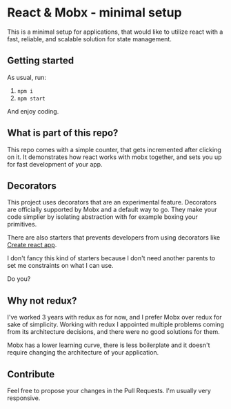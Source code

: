 # React & Mobx - minimal setup

This is a minimal setup for applications, that would like to utilize react with a fast, reliable, and scalable solution for state management.

## Getting started
As usual, run:
1. `npm i`
1. `npm start`

And enjoy coding.

## What is part of this repo?
This repo comes with a simple counter, that gets incremented after clicking on it.
It demonstrates how react works with mobx together, and sets you up for fast development of your app.

## Decorators

This project uses decorators that are an experimental feature. Decorators are officially supported by Mobx and a default way to go. They make your code simplier by isolating abstraction with for example boxing your primitives.

There are also starters that prevents developers from using decorators like [Create react app](https://facebook.github.io/create-react-app/docs/can-i-use-decorators).

I don't fancy this kind of starters because I don't need another parents to set me constraints on what I can use. 

Do you?

## Why not redux?

I've worked 3 years with redux as for now, and I prefer Mobx over redux for sake of simplicity.
Working with redux I appointed multiple problems coming from its architecture decisions, and there were no good solutions for them.

Mobx has a lower learning curve, there is less boilerplate and it doesn't require changing the architecture of your application.

## Contribute

Feel free to propose your changes in the Pull Requests. I'm usually very responsive.
